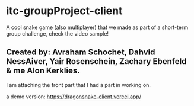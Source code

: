 # itc-groupProject-client
 
A cool snake game (also multiplayer) that we made as part of a short-term group challenge, 
check the video sample!

## Created by: Avraham Schochet, Dahvid NessAiver, Yair Rosenschein, Zachary Ebenfeld & me Alon Kerklies.
I am attaching the front part that I had a part in working on.

a demo version:
 https://dragonsnake-client.vercel.app/

